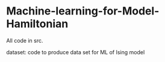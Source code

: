 # Machine-learning-for-Model-Hamiltonian

All code in src.

dataset: code to produce data set for ML of Ising model


